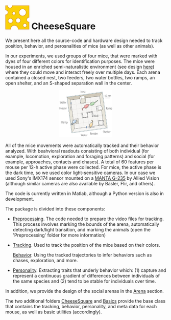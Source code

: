 # ![](https://github.com/AnonyMouseNeuro/CheeseSquare/raw/master/images/cheese.png) CheeseSquare

We present here all the source-code and hardware design needed to track position, behavior, and perosnalities of mice (as well as other animals). 

In our experiments, we used groups of four mice, that were marked with dyes of four different colors for identification purposes. The mice were housed in an enriched semi-naturalistic environment (see design [here](https://github.com/AnonyMouseNeuro/CheeseSquare/tree/master/Arena)) where they could move and interact freely over multiple days. Each arena contained a closed nest, two feeders, two water bottles, two ramps, an open shelter, and an S-shaped separation wall in the center. 

<p align="center">
<img src="https://github.com/AnonyMouseNeuro/CheeseSquare/raw/master/images/arena%20schematics.png" width="33%" />
</p>

All of the mice movements were automatically tracked and their behavior analyzed. With beahvioral readouts consisting of both individual (for example, locomotion, exploration and foraging patterns) and social (for example, approaches, contacts and chases). A total of 60 features per mouse per 12-h active phase were collected. For mice, the active phase is the dark time, so we used color light-sensitive cameras. In our case we used Sony's IMX174 sensor mounted on a [MANTA G-235](https://www.alliedvision.com/en/products/cameras/detail/Manta/G-235.html) by Allied Vision (although similar cameras are also available by Basler, Flir, and others).



The code is currently written in Matlab, although a Python version is also in development. 

The package is divided into these components:

- [Preprocessing](https://github.com/AnonyMouseNeuro/CheeseSquare/tree/master/Preprocessing). The code needed to prepare the video files for tracking. This process involves marking the bounds of the arena, automatically detecting dark/light transition, and marking the animals (open the 'Preprocessing' folder for more information)
- [Tracking](https://github.com/AnonyMouseNeuro/CheeseSquare/tree/master/Tracking). Used to track the position of the mice based on their colors.

  [Behavior](https://github.com/AnonyMouseNeuro/CheeseSquare/tree/master/Behavior). Using the tracked trajectories to infer behaviors such as chases, exploration, and more.
- [Personality](https://github.com/AnonyMouseNeuro/CheeseSquare/tree/master/Personality). Extracting traits that underly behavior which: (1) capture and represent a continuous gradient of differences between individuals of the same species and (2) tend to be stable for individuals over time.

In addition, we provide the design of the social arenas in the [Arena](https://github.com/AnonyMouseNeuro/CheeseSquare/tree/master/Arena) section.

The two additional folders [CheeseSquare](https://github.com/AnonyMouseNeuro/CheeseSquare/tree/master/CheeseSquare) and [Basics](https://github.com/AnonyMouseNeuro/CheeseSquare/tree/master/Basics) provide the base class that contains the tracking, behavior, personality, and meta data for each mouse, as well as basic utilities (accordingly).

